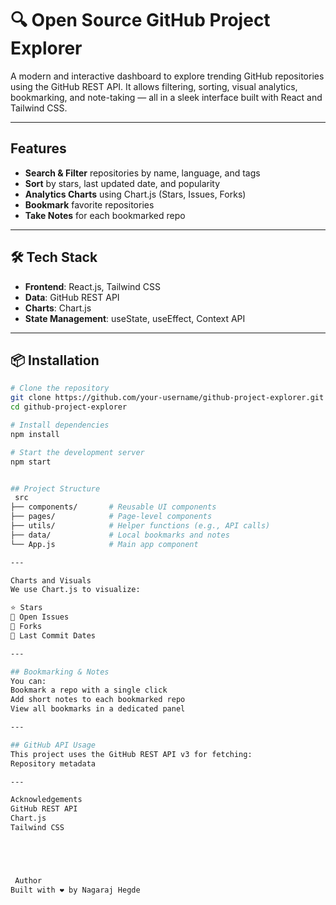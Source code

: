 # 🔍 Open Source GitHub Project Explorer

A modern and interactive dashboard to explore trending GitHub repositories using the GitHub REST API. It allows filtering, sorting, visual analytics, bookmarking, and note-taking — all in a sleek interface built with React and Tailwind CSS.

---

##  Features

-  **Search & Filter** repositories by name, language, and tags
-  **Sort** by stars, last updated date, and popularity
-  **Analytics Charts** using Chart.js (Stars, Issues, Forks)
-  **Bookmark** favorite repositories
-  **Take Notes** for each bookmarked repo

---

## 🛠️ Tech Stack

- **Frontend**: React.js, Tailwind CSS
- **Data**: GitHub REST API
- **Charts**: Chart.js
- **State Management**: useState, useEffect, Context API

---

## 📦 Installation

```bash
# Clone the repository
git clone https://github.com/your-username/github-project-explorer.git
cd github-project-explorer

# Install dependencies
npm install

# Start the development server
npm start


## Project Structure
 src
├── components/       # Reusable UI components
├── pages/            # Page-level components
├── utils/            # Helper functions (e.g., API calls)
├── data/             # Local bookmarks and notes
└── App.js            # Main app component

---

Charts and Visuals
We use Chart.js to visualize:

⭐ Stars
🐛 Open Issues
🍴 Forks
📅 Last Commit Dates

---

## Bookmarking & Notes
You can:
Bookmark a repo with a single click
Add short notes to each bookmarked repo
View all bookmarks in a dedicated panel

---

## GitHub API Usage
This project uses the GitHub REST API v3 for fetching:
Repository metadata

---

Acknowledgements
GitHub REST API
Chart.js
Tailwind CSS





 Author
Built with ❤️ by Nagaraj Hegde
